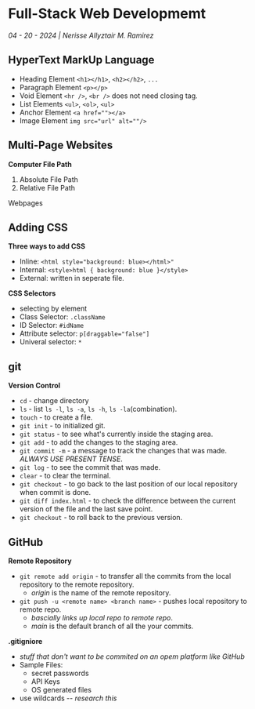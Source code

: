 # Full-Stack Web Developmemt

_04 - 20 - 2024 | Nerisse Allyztair M. Ramirez_

## HyperText MarkUp Language

- Heading Element `<h1></h1>`, `<h2></h2>`, `...`
- Paragraph Element `<p></p>`
- Void Element `<hr />`, `<br />` does not need closing tag.
- List Elements `<ul>`, `<ol>`, `<ul>`
- Anchor Element `<a href=""></a>`
- Image Element `img src="url" alt=""/>`

## Multi-Page Websites

**Computer File Path**

1. Absolute File Path
2. Relative File Path

Webpages

## Adding CSS

**Three ways to add CSS**

- Inline: `<html style="background: blue></html>"`
- Internal: `<style>html { background: blue }</style>`
- External: written in seperate file.

**CSS Selectors**

- selecting by element
- Class Selector: `.className`
- ID Selector: `#idName`
- Attribute selector: `p[draggable="false"]`
- Univeral selector: `*`

## git

**Version Control**

- `cd` - change directory
- `ls` - list `ls -l`, `ls -a`, `ls -h`, `ls -la`(combination).
- `touch` - to create a file.
- `git init` - to initialized git.
- `git status` - to see what's currently inside the staging area.
- `git add` - to add the changes to the staging area.
- `git commit -m` - a message to track the changes that was made. _ALWAYS USE PRESENT TENSE_.
- `git log` - to see the commit that was made.
- `clear` - to clear the terminal.
- `git checkout` - to go back to the last position of our local repository when commit is done.
- `git diff index.html` - to check the difference between the current version of the file and the last save point.
- `git checkout` - to roll back to the previous version.

## GitHub

**Remote Repository**

- `git remote add origin` - to transfer all the commits from the local repository to the remote repository.
  - _origin_ is the name of the remote repository.
- `git push -u <remote name> <branch name>` - pushes local repository to remote repo.
  - _bascially links up local repo to remote repo_.
  - _main_ is the default branch of all the your commits.

**.gitigniore**

- _stuff that don't want to be commited on an opem platform like GitHub_
- Sample Files:
  - secret passwords
  - API Keys
  - OS generated files
- use wildcards -- _research this_
